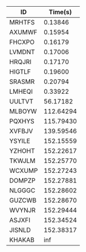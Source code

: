 |ID|Time(s)|
|-|-|
|MRHTFS|0.13846|
|AXUMWF|0.15954|
|FHCXPO|0.16179|
|LVMDNT|0.17006|
|HRQJRI|0.17170|
|HIGTLF|0.19600|
|SRASMR|0.20794|
|LMHEQI|0.33922|
|UULTVT|56.17182|
|MLBOYW|112.64294|
|PQXHYS|115.79430|
|XVFBJV|139.59546|
|YSYILE|152.15559|
|YZHOHT|152.22617|
|TKWJLM|152.25770|
|WCXUMP|152.27243|
|DOMPZP|152.27881|
|NLGGGC|152.28602|
|GUZCWB|152.28670|
|WVYNJR|152.29444|
|ASJXFI|152.34524|
|JISNLD|152.38317|
|KHAKAB|inf|
